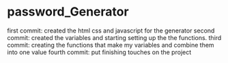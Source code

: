 # password_Generator

first commit: created the html css and javascript for the generator
second commit: created the variables and starting setting up the the functions.
third commit:  creating the functions that make my variables and combine them into one value
fourth commit:  put finishing touches on the project
